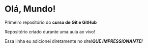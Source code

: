 # Olá, Mundo!
 Primeiro repositório do **curso de Git e GitHub**

 Repositório criado durante uma aula ao vivo!
 
 Essa linha eu adicionei diretamente no site!***QUE IMPRESSIONANTE!***
